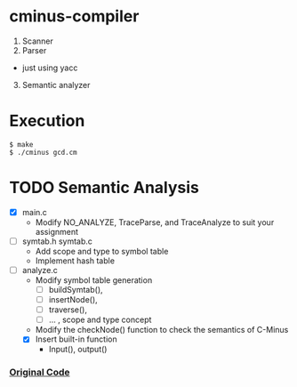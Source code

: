 # cminus-compiler

1. Scanner
2. Parser
  - just using yacc
3. Semantic analyzer


# Execution

```
$ make
$ ./cminus gcd.cm
```

# TODO Semantic Analysis

- [x] main.c
  - Modify NO_ANALYZE, TraceParse, and TraceAnalyze to suit your assignment
- [ ] symtab.h symtab.c
  - Add scope and type to symbol table
  - Implement hash table
- [ ] analyze.c
  - Modify symbol table generation
    - [ ] buildSymtab(),
    - [ ] insertNode(),
    - [ ] traverse(),
    - [ ] ... , scope and type concept
  - Modify the checkNode() function to check the semantics of C-Minus
  - [x] Insert built-in function
    - Input(), output()



### [Original Code](http://www.cs.sjsu.edu/~louden/cmptext/)
